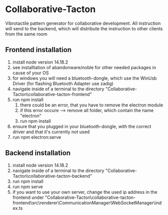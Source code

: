 # Collaborative-Tacton
Vibrotactile pattern generator for collaborative development. All instruction will send to the backend, which will distribute the instruction to other clients from the same room

## Frontend installation ##
1. install node version 14.18.2
2. see installtation of abandonware/noble for other needed packages in cause of your OS
3. for windows you will need a bluetooth-dongle, which use the WinUsb Driver (for flashing Bluetooth Adapter use zadig)
4. navigate inside of a terminal to the directory "Collaborative-Tacton\collaborative-tacton-frontend"
5. run npm install
    1. there could be an error, that you have to remove the electron module
    2. if this error occure  --> remove all folder, which contain the name "electron"
    3. run npm install
6. ensure that you plugged in your bluetooth-dongle, with the correct driver and that it's currently not used
7. run npm electron:serve

## Backend installation ##
1. install node version 14.18.2
2. navigate inside of a terminal to the directory "Collaborative-Tacton\collaborative-tacton-backend"
3. run npm install
4. run npm serve
5. if you want to use your own server, change the used ip address in the frontend under "Collaborative-Tacton\collaborative-tacton-frontend\src\renderer\CommunicationManager\WebSocketManager\index.ts

